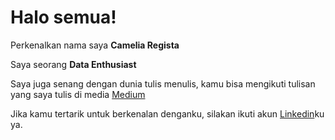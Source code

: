 # Halo semua! 

Perkenalkan nama saya **Camelia Regista**

Saya seorang **Data Enthusiast** 

Saya juga senang dengan dunia tulis menulis, kamu bisa mengikuti tulisan yang saya tulis di media [Medium](https://cameliaregista.medium.com/)

Jika kamu tertarik untuk berkenalan denganku, silakan ikuti akun [Linkedin](https://www.linkedin.com/in/camelia-r-48b635172/)ku ya.


